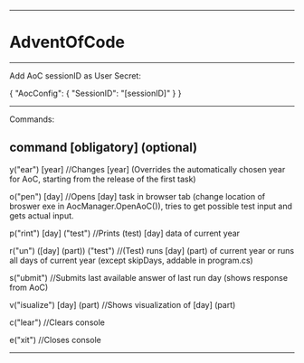 ---------------------------------------------------------------------------------------------------------------------------------------------------------------

# AdventOfCode

---------------------------------------------------------------------------------------------------------------------------------------------------------------

Add AoC sessionID as User Secret:

{
  "AocConfig": {
    "SessionID": "[sessionID]"
  }
}

---------------------------------------------------------------------------------------------------------------------------------------------------------------

Commands:

command [obligatory] (optional)
-------------------------------

y("ear") [year] //Changes [year] (Overrides the automatically chosen year for AoC, starting from the release of the first task)

o("pen") [day]  //Opens [day] task in browser tab (change location of broswer exe in AocManager.OpenAoC()), tries to get possible test input and gets actual input.

p("rint") [day] ("test")  //Prints (test) [day] data of current year

r("un") ([day] (part)) ("test") //(Test) runs [day] (part) of current year or runs all days of current year (except skipDays, addable in program.cs)

s("ubmit")  //Submits last available answer of last run day (shows response from AoC)

v("isualize") [day] (part)  //Shows visualization of [day] (part)

c("lear") //Clears console

e("xit")  //Closes console

---------------------------------------------------------------------------------------------------------------------------------------------------------------
